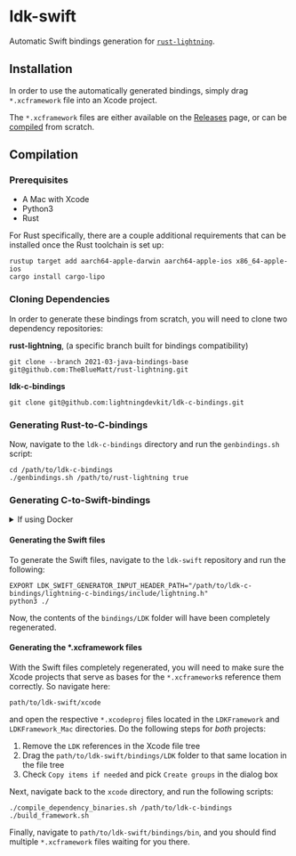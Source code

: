 # ldk-swift

Automatic Swift bindings generation for [`rust-lightning`](https://github.com/lightningdevkit/rust-lightning).

## Installation

In order to use the automatically generated bindings, simply drag `*.xcframework` file into an Xcode project.

The `*.xcframework` files are either available on 
the [Releases](https://github.com/lightningdevkit/ldk-swift/releases) page, or can be [compiled](#Compilation)
from scratch.


## Compilation

### Prerequisites

- A Mac with Xcode
- Python3
- Rust

For Rust specifically, there are a couple additional requirements that can be installed once the Rust toolchain
is set up:

```shell
rustup target add aarch64-apple-darwin aarch64-apple-ios x86_64-apple-ios
cargo install cargo-lipo
```

### Cloning Dependencies

In order to generate these bindings from scratch, you will need to clone two dependency repositories:

**rust-lightning**, (a specific branch built for bindings compatibility) 
```shell
git clone --branch 2021-03-java-bindings-base git@github.com:TheBlueMatt/rust-lightning.git
```

**ldk-c-bindings**
```shell
git clone git@github.com:lightningdevkit/ldk-c-bindings.git
```

### Generating Rust-to-C-bindings

Now, navigate to the `ldk-c-bindings` directory and run the `genbindings.sh` script:

```shell
cd /path/to/ldk-c-bindings
./genbindings.sh /path/to/rust-lightning true
```

### Generating C-to-Swift-bindings

<details>
<summary>If using Docker</summary>

If you're using Docker to generate the Swift bindings, navigate (if you're not already there from the 
previous step) to the `ldk-c-bindings` directory and open the file located here:

`/path/to/ldk-c-bindings/lightning-c-bindings/Cargo.toml`

In that file, you will see four lines specifying the `lightning`, `lightning-persister`, `lightning-invoice`, and 
`lightning-background-processor` dependencies. They will most likely show local paths to the `rust-lightning` 
folder due to the previous `genbindings.sh` step. As Docker won't have access to local paths,
replace those lines with the following:

```yaml
lightning = { git = "https://github.com/thebluematt/rust-lightning", rev = "xxx", features = ["std"] }
lightning-persister = { git = "https://github.com/thebluematt/rust-lightning", rev = "xxx" }
lightning-invoice = { git = "https://github.com/thebluematt/rust-lightning", rev = "xxx" }
lightning-background-processor = { git = "https://github.com/thebluematt/rust-lightning", rev = "xxx" }
```

You will note that the revision is unspecified and is currently just placeholder `xxx`s. To obtain the revision, 
just navigate to the just clone custom `rust-lightning` directory and run:

```shell
cd /path/to/rust-lightning
git rev-parse HEAD
```

Take that commit hash and replace the `xxx` instances with it. 
</details>

#### Generating the Swift files

To generate the Swift files, navigate to the `ldk-swift` repository and run the following:

```shell
EXPORT LDK_SWIFT_GENERATOR_INPUT_HEADER_PATH="/path/to/ldk-c-bindings/lightning-c-bindings/include/lightning.h"
python3 ./
```

Now, the contents of the `bindings/LDK` folder will have been completely regenerated.

#### Generating the *.xcframework files

With the Swift files completely regenerated, you will need to make sure the Xcode projects that serve as bases
for the `*.xcframework`s reference them correctly. So navigate here:

`path/to/ldk-swift/xcode`

and open the respective `*.xcodeproj` files located in the `LDKFramework` and `LDKFramework_Mac` directories. 
Do the following steps for _both_ projects:

1. Remove the `LDK` references in the Xcode file tree
2. Drag the `path/to/ldk-swift/bindings/LDK` folder to that same location in the file tree
3. Check `Copy items if needed` and pick `Create groups` in the dialog box

Next, navigate back to the `xcode` directory, and run the following scripts:

```shell
./compile_dependency_binaries.sh /path/to/ldk-c-bindings
./build_framework.sh 
```

Finally, navigate to `path/to/ldk-swift/bindings/bin`, and you should find multiple `*.xcframework` files
waiting for you there.

